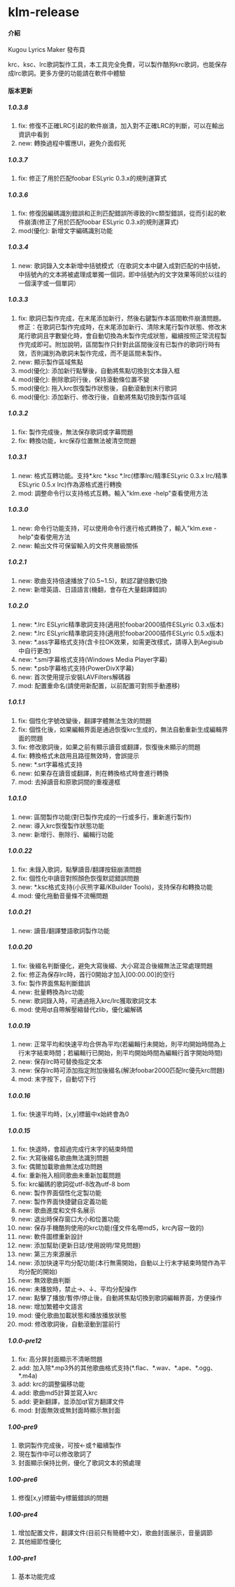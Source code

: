 # klm-release

#### 介紹

Kugou Lyrics Maker 發布頁

krc、ksc、lrc歌詞製作工具，本工具完全免費，可以製作酷狗krc歌詞，也能保存成lrc歌詞。更多方便的功能請在軟件中體驗

#### 版本更新

##### 1.0.3.8

1.  fix: 修復不正確LRC引起的軟件崩潰，加入對不正確LRC的判斷，可以在輸出資訊中看到
2.  new: 轉換過程中響應UI，避免介面假死

##### 1.0.3.7

1.  fix: 修正了用於匹配foobar ESLyric 0.3.x的規則運算式

##### 1.0.3.6

1.  fix: 修復因編碼識別錯誤和正則匹配錯誤所導致的lrc類型錯誤，從而引起的軟件崩潰(修正了用於匹配foobar ESLyric 0.3.x的規則運算式)
2.  mod(優化): 新增文字編碼識別功能

##### 1.0.3.4

1.  new: 歌詞錄入文本新增中括號模式（在歌詞文本中鍵入成對匹配的中括號，中括號內的文本將被處理成單獨一個詞，即中括號內的文字效果等同於以往的一個漢字或一個單詞）

##### 1.0.3.3

1.  fix: 歌詞已製作完成，在末尾添加新行，然後右鍵製作本區間軟件崩潰問題。修正：在歌詞已製作完成時，在末尾添加新行、清除末尾行製作狀態、修改末尾行歌詞且字數變化時，會自動切換為未製作完成狀態，繼續按照正常流程製作完成即可。附加說明，區間製作只針對此區間後沒有已製作的歌詞行時有效，否則識別為歌詞未製作完成，而不是區間未製作。
2.  new: 顯示製作區域焦點
3.  mod(優化): 添加新行點擊後，自動將焦點切換到文本錄入框
4.  mod(優化): 刪除歌詞行後，保持滾動條位置不變
5.  mod(優化): 拖入krc恢復製作狀態後，自動滾動到末行歌詞
6.  mod(優化): 添加新行、修改行後，自動將焦點切換到製作區域

##### 1.0.3.2

1.  fix: 製作完成後，無法保存歌詞或字幕問題
2.  fix: 轉換功能，krc保存位置無法被清空問題

##### 1.0.3.1

1.  new: 格式互轉功能。支持\*.krc \*.ksc \*.lrc(標準lrc/精準ESLyric 0.3.x lrc/精準ESLyric 0.5.x lrc)作為源格式進行轉換
2.  mod: 調整命令行以支持格式互轉。輸入"klm.exe -help"查看使用方法

##### 1.0.3.0

1.  new: 命令行功能支持，可以使用命令行進行格式轉換了，輸入"klm.exe -help"查看使用方法
2.  new: 輸出文件可保留輸入的文件夾層級關係

##### 1.0.2.1

1.  new: 歌曲支持倍速播放了(0.5~1.5)，默認Z鍵倍數切換
2.  new: 新增英語、日語語言(機翻，會存在大量翻譯錯誤)

##### 1.0.2.0

1.  new: \*.lrc ESLyric精準歌詞支持(適用於foobar2000插件ESLyric 0.3.x版本)
2.  new: \*.lrc ESLyric精準歌詞支持(適用於foobar2000插件ESLyric 0.5.x版本)
3.  new: \*.ass字幕格式支持(含卡拉OK效果，如需更改樣式，請導入到Aegisub中自行更改)
4.  new: \*.smi字幕格式支持(Windows Media Player字幕)
5.  new: \*.psb字幕格式支持(PowerDivX字幕)
6.  new: 首次使用提示安裝LAVFilters解碼器
7.  mod: 配置重命名(請使用新配置，以前配置可對照手動遷移)

##### 1.0.1.1

1.  fix: 個性化字號改變後，翻譯字體無法生效的問題
2.  fix: 個性化後，如果編輯界面是通過恢復krc生成的，無法自動重新生成編輯界面的問題
3.  fix: 修改歌詞後，如果之前有顯示讀音或翻譯，恢復後未顯示的問題
4.  fix: 轉換格式未啟用且路徑無效時，會誤提示
5.  new: \*.srt字幕格式支持
6.  new: 如果存在讀音或翻譯，則在轉換格式時會進行轉換
7.  mod: 去掉讀音和原歌詞間的重複邊框

##### 1.0.1.0

1.  new: 區間製作功能(對已製作完成的一行或多行，重新進行製作)
2.  new: 導入krc恢復製作狀態功能
3.  new: 新增行、刪除行、編輯行功能

##### 1.0.0.22

1.  fix: 未錄入歌詞，點擊讀音/翻譯按鈕崩潰問題
2.  fix: 個性化中讀音對照顏色恢復默認錯誤問題
3.  new: \*.ksc格式支持(小灰熊字幕/KBuilder Tools)，支持保存和轉換功能
4.  mod: 優化拖動音量條不流暢問題

##### 1.0.0.21

1.  new: 讀音/翻譯雙語歌詞製作功能

##### 1.0.0.20

1.  fix: 後綴名判斷優化，避免大寫後綴、大小寫混合後綴無法正常處理問題
2.  fix: 修正為保存lrc時，首行0開始才加入\[00:00.00\]的空行
3.  fix: 製作界面焦點判斷錯誤
4.  new: 批量轉換為lrc功能
5.  new: 歌詞錄入時，可通過拖入krc/lrc獲取歌詞文本
6.  mod: 使用qt自帶解壓縮替代zlib，優化編解碼

##### 1.0.0.19

1.  new: 正常平均和快速平均合併為平均(若編輯行未開始，則平均開始時間為上行末字結束時間；若編輯行已開始，則平均開始時間為編輯行首字開始時間)
2.  new: 保存lrc時可替換指定文本
3.  new: 保存lrc時可添加指定附加後綴名(解決foobar2000匹配lrc優先krc問題)
4.  mod: 末字按下，自動切下行

##### 1.0.0.16

1.  fix: 快速平均時，\[x,y\]標籤中x始終會為0

##### 1.0.0.15

1.  fix: 快退時，會超過完成行末字的結束時間
2.  fix: 大寫後綴名歌曲無法識別問題
3.  fix: 偶爾加載歌曲無法成功問題
4.  fix: 重新拖入相同歌曲未重新加載問題
5.  fix: krc編碼的歌詞從utf-8改為utf-8 bom
6.  new: 製作界面個性化定製功能
7.  new: 製作界面快捷鍵自定義功能
8.  new: 歌曲進度和文件名展示
9.  new: 退出時保存窗口大小和位置功能
10.  new: 保存手機酷狗使用的krc功能(僅文件名帶md5，krc內容一致的)
11.  new: 軟件圖標重新設計
12.  new: 添加幫助(更新日誌/使用說明/常見問題)
13.  new: 第三方來源展示
14.  new: 添加快速平均分配功能(本行無需開始，自動以上行末字結束時間作為平均分配的開始)
15.  new: 無效歌曲判斷
16.  new: 未播放時，禁止→、↓、平均分配操作
17.  new: 點擊了播放/暫停/停止後，自動將焦點切換到歌詞編輯界面，方便操作
18.  new: 增加繁體中文語言
19.  mod: 優化歌曲加載狀態和播放播放狀態
20.  mod: 修改歌詞後，自動滾動到當前行

##### 1.0.0-pre12

1.  fix: 高分屏封面顯示不清晰問題
2.  add: 加入除\*.mp3外的其他歌曲格式支持(\*.flac、\*.wav、\*.ape、\*.ogg、\*.m4a)
3.  add: krc的調整偏移功能
4.  add: 歌曲md5計算並寫入krc
5.  add: 更新翻譯，並添加qt官方翻譯文件
6.  mod: 封面無效或無封面時顯示無封面

##### 1.00-pre9

1.  歌詞製作完成後，可按←或↑繼續製作
2.  現在製作中可以修改歌詞了
3.  封面顯示保持比例，優化了歌詞文本的預處理

##### 1.00-pre6

1.  修復\[x,y\]標籤中y標籤錯誤的問題

##### 1.00-pre4

1.  增加配置文件，翻譯文件(目前只有簡體中文)，歌曲封面展示，音量調節
2.  其他細節性優化

##### 1.00-pre1

1.  基本功能完成
